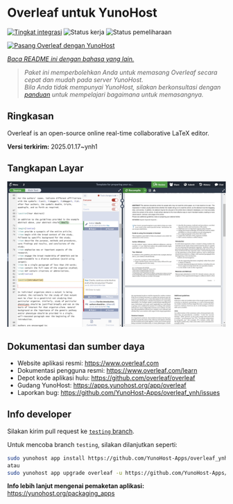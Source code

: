 <!--
N.B.: README ini dibuat secara otomatis oleh <https://github.com/YunoHost/apps/tree/master/tools/readme_generator>
Ini TIDAK boleh diedit dengan tangan.
-->

# Overleaf untuk YunoHost

[![Tingkat integrasi](https://apps.yunohost.org/badge/integration/overleaf)](https://ci-apps.yunohost.org/ci/apps/overleaf/)
![Status kerja](https://apps.yunohost.org/badge/state/overleaf)
![Status pemeliharaan](https://apps.yunohost.org/badge/maintained/overleaf)

[![Pasang Overleaf dengan YunoHost](https://install-app.yunohost.org/install-with-yunohost.svg)](https://install-app.yunohost.org/?app=overleaf)

*[Baca README ini dengan bahasa yang lain.](./ALL_README.md)*

> *Paket ini memperbolehkan Anda untuk memasang Overleaf secara cepat dan mudah pada server YunoHost.*  
> *Bila Anda tidak mempunyai YunoHost, silakan berkonsultasi dengan [panduan](https://yunohost.org/install) untuk mempelajari bagaimana untuk memasangnya.*

## Ringkasan

Overleaf is an open-source online real-time collaborative LaTeX editor.


**Versi terkirim:** 2025.01.17~ynh1

## Tangkapan Layar

![Tangkapan Layar pada Overleaf](./doc/screenshots/screenshot.png)

## Dokumentasi dan sumber daya

- Website aplikasi resmi: <https://www.overleaf.com>
- Dokumentasi pengguna resmi: <https://www.overleaf.com/learn>
- Depot kode aplikasi hulu: <https://github.com/overleaf/overleaf>
- Gudang YunoHost: <https://apps.yunohost.org/app/overleaf>
- Laporkan bug: <https://github.com/YunoHost-Apps/overleaf_ynh/issues>

## Info developer

Silakan kirim pull request ke [`testing` branch](https://github.com/YunoHost-Apps/overleaf_ynh/tree/testing).

Untuk mencoba branch `testing`, silakan dilanjutkan seperti:

```bash
sudo yunohost app install https://github.com/YunoHost-Apps/overleaf_ynh/tree/testing --debug
atau
sudo yunohost app upgrade overleaf -u https://github.com/YunoHost-Apps/overleaf_ynh/tree/testing --debug
```

**Info lebih lanjut mengenai pemaketan aplikasi:** <https://yunohost.org/packaging_apps>
